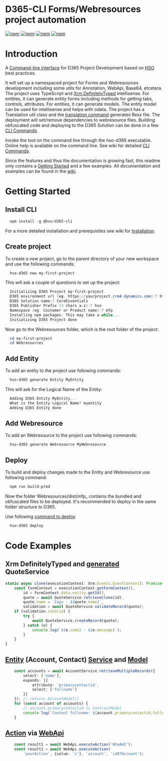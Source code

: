 # D365-CLI Forms/Webresources project automation
[![npm](https://img.shields.io/npm/dm/@hso/d365-cli.svg)](https://www.npmjs.com/package/@hso/d365-cli)
[![npm](https://img.shields.io/npm/dt/@hso/d365-cli.svg)](https://www.npmjs.com/package/@hso/d365-cli)
[![npm](https://img.shields.io/npm/v/@hso/d365-cli.svg)](https://www.npmjs.com/package/@hso/d365-cli)
[![npm](https://img.shields.io/github/workflow/status/hso-nn/d365-cli/CodeQL?label=CodeQL&logo=github)](https://www.npmjs.com/package/@hso/d365-cli)

# Introduction
A [Command-line interface](https://en.wikipedia.org/wiki/Command-line_interface) for D365 Project
Development based on [HSO](https://www.hso.com) best practices. 

It will set up a namespaced project for Forms and Webresources development including some utils for Annotation, WebApi, Base64, etcetera.
The project uses TypeScript and [Xrm DefinitelyTyped](https://www.npmjs.com/package/@types/xrm) intellisense.
For entities, it can generate entity forms including methods for getting tabs, controls, attributes. For entities, it can generate models. The entity model can be used for intellisense and helps with odata.
The project has a Translation util class and the [translation command](https://github.com/hso-nn/d365-cli/wiki/Translations) generates Resx file. The deployment will set/remove dependencies to webresource files.
Building obfuscated code and deploying to the D365 Solution can be done in a few [CLI Commands]((https://github.com/hso-nn/d365-cli/wiki/CLICommands)). 

Invoke the tool on the command line through the hso-d365 executable. Online help is available on the command line.
See wiki for detailed [CLI Commands](https://github.com/hso-nn/d365-cli/wiki/CLICommands).

Since the features and thus the documentation is growing fast, this readme only contains a [Getting Started](#getting-started) and a few examples.
All documentation and examples can be found in the [wiki](https://github.com/hso-nn/d365-cli/wiki).


# Getting Started

## Install CLI
```powershell
  npm install -g @hso/d365-cli
```
For a more detailed installation and prerequisites see wiki for [Installation](https://github.com/hso-nn/d365-cli/wiki/Installation).

## Create project
To create a new project, go to the parent directory of your new workspace and use the following commands:

```powershell
  hso-d365 new my-first-project
```

This will ask a couple of questions to set up the project:

```powershell
  Initializing D365 Project my-first-project
  D365 environment url (eg. https://yourproject.crm4.dynamics.com):? https://yourproject.crm4.dynamics.com
  D365 Solution name:? CoreEssentials
  D365 Publisher Prefix (3 chars a-z):? hso
  Namespace (eg. Customer or Product name):? mfp
  Installing npm packages. This may take a while...
  Initializing D365 Project done
```

Now go to the Webresources folder, which is the root folder of the project:
```powershell
  cd my-first-project
  cd Webresources
```

## Add Entity
To add an entity to the project use following commands:  

```powershell
  hso-d365 generate Entity MyEntity
```

This will ask for the Logical Name of the Entity:

```powershell
  Adding D365 Entity MyEntity...
  What is the Entity Logical Name? myentity
  Adding D365 Entity done
```

## Add Webresource
To add an Webresource to the project use following commands:

```powershell
  hso-d365 generate Webresource MyWebresource
```

## Deploy
To build and deploy changes made to the Entity and Webresource use following command:

```powershell
  npm run build:prod
```
Now the folder Webresources/dist/mfp_ contains the bundled and obfuscated files to be deployed.
It's recommended to deploy in the same folder structure to D365.

Use following [command to deploy](https://github.com/hso-nn/d365-cli/wiki/CommandDeploy)
```powershell
  hso-d365 deploy
```

# Code Examples

## Xrm DefinitelyTyped and [generated](https://github.com/hso-nn/d365-cli/wiki/GenerateEntity) QuoteService
```TypeScript
static async clone(executionContext: Xrm.Events.EventContext): Promise<void> {
    const formContext = executionContext.getFormContext(),
        id = formContext.data.entity.getId(),
        quote = await QuoteService.retrieveClone(id),
        quote.name = `Copy - ${quote.name}`,
        validation = await QuoteService.validateRecord(quote);
    if (validation.isValid) {
        try {
            await QuoteService.createRecord(quote);
        } catch (e) {
            console.log(`${e.code} - ${e.message}`);
        }
    }
}
```

## [Entity](https://github.com/hso-nn/d365-cli/wiki/GenerateEntity) (Account, Contact) [Service](https://github.com/hso-nn/d365-cli/wiki/GenerateEntity#nameservicets) and [Model](https://github.com/hso-nn/d365-cli/wiki/GenerateEntity#namemodelts)
```TypeScript
    const accounts = await AccountService.retrieveMultipleRecords({ 
        select: ['name'],
        expands: [{
            attribute: 'primarycontactid',
            select: ['fullname']
        }]
    }); // returns AccountModel[]
    for (const account of accounts) {
        // account.primarycontactid is ContractModel
        console.log(`Contact fullname: ${account.primarycontactid.fullname}`);
    }
```

## [Action](https://github.com/hso-nn/d365-cli/wiki/WebApi#executeAction) via [WebApi](https://github.com/hso-nn/d365-cli/wiki/WebApi)
```TypeScript
    const result1 = await WebApi.executeAction('WhoAmI');
    const result2 = await WebApi.executeAction(
        'yourAction', {value: 'x'}, 'account', 'idOfAccount');
```
